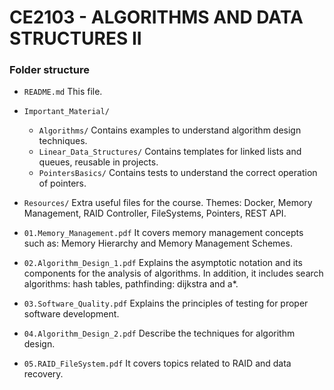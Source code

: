 # CE2103 - ALGORITHMS AND DATA STRUCTURES II

### Folder structure

- `README.md`
    This file.
    
- `Important_Material/`
    - `Algorithms/`
      Contains examples to understand algorithm design techniques.
    - `Linear_Data_Structures/`
      Contains templates for linked lists and queues, reusable in projects.
    - `PointersBasics/`
      Contains tests to understand the correct operation of pointers.
    
- `Resources/`
    Extra useful files for the course.
    Themes: Docker, Memory Management, RAID Controller, FileSystems, Pointers, REST API.
    
- `01.Memory_Management.pdf`
    It covers memory management concepts such as: Memory Hierarchy and Memory Management Schemes.
- `02.Algorithm_Design_1.pdf`
    Explains the asymptotic notation and its components for the analysis of algorithms. In addition, it includes search algorithms: hash tables, pathfinding: dijkstra and a*.
- `03.Software_Quality.pdf`
    Explains the principles of testing for proper software development.
- `04.Algorithm_Design_2.pdf`
    Describe the techniques for algorithm design.
- `05.RAID_FileSystem.pdf`
    It covers topics related to RAID and data recovery.
    
